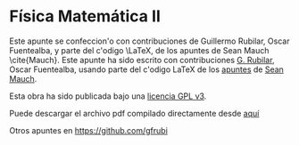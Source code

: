 Física Matemática II
===============

Este apunte se confeccion'o con contribuciones de Guillermo Rubilar, Oscar Fuentealba, y parte del c'odigo \LaTeX\, de los apuntes de Sean Mauch \cite{Mauch}.
Este apunte ha sido escrito con contribuciones [G. Rubilar](https://google.com/+GuillermoRubilar), Oscar Fuentealba, usando parte del c'odigo LaTeX de los [apuntes](https://bitbucket.org/seanmauch/applied_math) de [Sean Mauch](http://www.its.caltech.edu/~sean/).

Esta obra ha sido publicada bajo una [licencia GPL v3](https://github.com/gfrubi/GR/blob/master/LICENSE).

Puede descargar el archivo pdf compilado directamente desde [aquí](https://github.com/gfrubi/FM2/raw/master/FM2.pdf)


Otros apuntes en https://github.com/gfrubi
